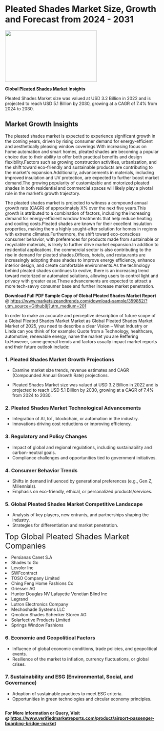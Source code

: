 <H1>Pleated Shades Market Size, Growth and Forecast from 2024 - 2031</H1><img class="aligncenter size-medium wp-image-584254" src="https://thirdeyenews.in/wp-content/uploads/2024/09/Global-Market-Research-300x168.jpeg" alt="" width="300" height="168" /><p><strong>Global&nbsp;<a href="https://www.marketsizeandtrends.com/download-sample/359852/?utm_source=Github8j?utm_medium=201">Pleated Shades Market</a> Insights</strong></p><p>Pleated Shades Market size was valued at USD 3.2 Billion in 2022 and is projected to reach USD 5.1 Billion by 2030, growing at a CAGR of 7.4% from 2024 to 2030.</p><p><h2>Market Growth Insights</h2> <p>The pleated shades market is expected to experience significant growth in the coming years, driven by rising consumer demand for energy-efficient and aesthetically pleasing window coverings.With increasing focus on home automation and smart homes, pleated shades are becoming a popular choice due to their ability to offer both practical benefits and design flexibility.Factors such as growing construction activities, urbanization, and the shift toward eco-friendly and sustainable products are contributing to the market's expansion.Additionally, advancements in materials, including improved insulation and UV protection, are expected to further boost market demand.The growing popularity of customizable and motorized pleated shades in both residential and commercial spaces will likely play a pivotal role in the market’s growth trajectory.</p> <p>The pleated shades market is projected to witness a compound annual growth rate (CAGR) of approximately X% over the next five years.This growth is attributed to a combination of factors, including the increasing demand for energy-efficient window treatments that help reduce heating and cooling costs.Pleated shades are known for their excellent insulation properties, making them a highly sought-after solution for homes in regions with extreme climates.Furthermore, the shift toward eco-conscious consumer behavior, with preferences for products made from sustainable or recyclable materials, is likely to further drive market expansion.In addition to residential applications, the commercial sector is also contributing to the rise in demand for pleated shades.Offices, hotels, and restaurants are increasingly adopting these shades to improve energy efficiency, enhance interior design, and create comfortable environments.As the technology behind pleated shades continues to evolve, there is an increasing trend toward motorized or automated solutions, allowing users to control light and privacy with greater ease.These advancements are expected to attract a more tech-savvy consumer base and further increase market penetration.</p> <p><span class=""><strong>Download Full PDF Sample Copy of Global Pleated Shades Market Report</strong> @ <a href="https://www.marketsizeandtrends.com/download-sample/359852/?utm_source=Github8j?utm_medium=201" target="_blank">https://www.marketsizeandtrends.com/download-sample/359852/?utm_source=Github8j?utm_medium=201</a></span></p><p>In order to make an accurate and perceptive description of future scope of a Global&nbsp;Pleated Shades Market Market as Global&nbsp;Pleated Shades Market Market of 2025, you need to describe a clear Vision &ndash; What Industry or Linda can you think of for example: Quote from a Technology, healthcare, automotive, renewable energy, name the market you are Reffering to.However, some general trends and factors usually impact market reports and their future outlook include:</p><h3>1.&nbsp;<strong>Pleated Shades Market Growth Projections</strong></h3><ul><li>Examine market size trends, revenue estimates and CAGR (Compounded Annual Growth Rate) projections.</li><li><p>Pleated Shades Market size was valued at USD 3.2 Billion in 2022 and is projected to reach USD 5.1 Billion by 2030, growing at a CAGR of 7.4% from 2024 to 2030.</p></li></ul><h3>2.&nbsp;<strong>Pleated Shades Market Technological Advancements</strong></h3><ul><li>Integration of AI, IoT, blockchain, or automation in the industry.</li><li>Innovations driving cost reductions or improving efficiency.</li></ul><h3>3.&nbsp;<strong>Regulatory and Policy Changes</strong></h3><ul><li>Impact of global and regional regulations, including sustainability and carbon-neutral goals.</li><li>Compliance challenges and opportunities tied to government initiatives.</li></ul><h3>4.&nbsp;<strong>Consumer Behavior Trends</strong></h3><ul><li>Shifts in demand influenced by generational preferences (e.g., Gen Z, Millennials).</li><li>Emphasis on eco-friendly, ethical, or personalized products/services.</li></ul><h3>5.&nbsp;<strong>Global Pleated Shades Market Competitive Landscape</strong></h3><ul><li>Analysis of key players, new entrants, and partnerships shaping the industry.</li><li>Strategies for differentiation and market penetration.</li></ul><p data-pm-slice="1 1 []"><span style="color: inherit; font-family: inherit; font-size: 25px;">Top Global Pleated Shades Market Companies</span></p><div class="" data-test-id=""><p><li>Persianas Canet S.A</li><li> Shades to Go</li><li> Levolor Inc</li><li> SWFcontract</li><li> TOSO Company Limited</li><li> Ching Feng Home Fashions Co</li><li> Griesser AG</li><li> Hunter Douglas NV Lafayette Venetian Blind Inc</li><li> Legrand</li><li> Lutron Electronics Company</li><li> Mechoshade Systems LLC</li><li> Qmotion Shades Schenker Storen AG</li><li> Solarfective Products Limited</li><li> Springs Window Fashions</li></p></div><h3>6.&nbsp;<strong>Economic and Geopolitical Factors</strong></h3><ul><li>Influence of global economic conditions, trade policies, and geopolitical events.</li><li>Resilience of the market to inflation, currency fluctuations, or global crises.</li></ul><h3>7.&nbsp;<strong>Sustainability and ESG (Environmental, Social, and Governance)</strong></h3><ul><li>Adoption of sustainable practices to meet ESG criteria.</li><li>Opportunities in green technologies and circular economy principles.</li></ul><h2><strong style="font-size: 14px;">For More Information or Query, Visit @&nbsp;</strong><a style="background-color: #ffffff; font-size: 14px;" href="https://www.marketsizeandtrends.com/report/pleated-shades-market/" target="_blank">https://www.verifiedmarketreports.com/product/airport-passenger-boarding-bridge-market</a></h2>